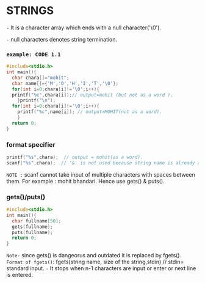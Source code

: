 # STRINGS
`-` It is a character array which ends with a null character('\0').

`-` null characters denotes string termination.
### `example: CODE 1.1`
```c
#include<stdio.h>
int main(){
  char chara[]="mohit";
  char name[]={'M','O','H','I','T','\0'};
  for(int i=0;chara[i]!='\0';i++){
  printf("%c",chara[i]);// output=mohit (but not as a word ).
    }printf("\n");
  for(int i=0;chara[i]!='\0';i++){
    printf("%c",name[i]); // output=MOHIT(not as a word).
    }
  return 0;
}
```
### format specifier
```c
printf("%s",chara);  // output = mohit(as a word).
scanf("%s",chara);  // '&' is not used because string name is already an pointer.
```
`NOTE :` scanf cannot take input of multiple characters with spaces between them. For example : mohit bhandari. Hence use gets() & puts(). 
### gets()/puts()
```c
#include<stdio.h>
int main(){
  char fullname[50];
  gets(fullname);
  puts(fullname);
  return 0;
}
```
`Note-` since gets() is dangeorus and outdated it  is replaced by fgets().
`Format of fgets()`: fgets(string name, size of the string,stdin)   // stdin= standard input.
 `-` It stops when n-1 characters are input or enter  or next line is entered.
